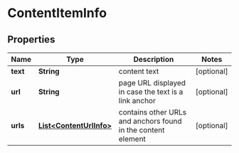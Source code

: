 

# ContentItemInfo


## Properties

| Name | Type | Description | Notes |
|------------ | ------------- | ------------- | -------------|
|**text** | **String** | content text |  [optional] |
|**url** | **String** | page URL displayed in case the text is a link anchor |  [optional] |
|**urls** | [**List&lt;ContentUrlInfo&gt;**](ContentUrlInfo.md) | contains other URLs and anchors found in the content element |  [optional] |



